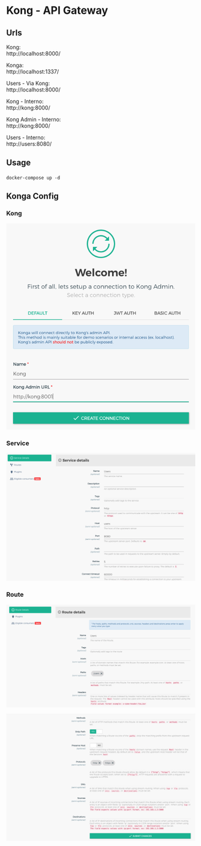 # Kong - API Gateway

## Urls

Kong:  
http://localhost:8000/

Konga:  
http://localhost:1337/

Users - Via Kong:  
http://localhost:8000/

Kong - Interno:  
http://kong:8000/

Kong Admin - Interno:  
http://kong:8000/

Users - Interno:  
http://users:8080/

## Usage

`docker-compose up -d`

## Konga Config

### Kong

![Kong](./assets/config/kong.png)

### Service

![Service](./assets/config/service.png)

### Route

![Route](./assets/config/route-1.png)  

![Route](./assets/config/route-2.png)
